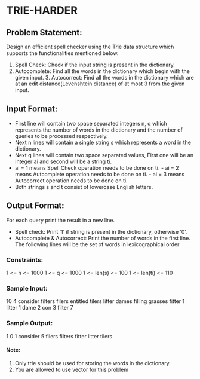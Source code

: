 # TRIE-HARDER

## Problem Statement:
Design an efficient spell checker using the Trie data structure which supports the functionalities mentioned below.
1. Spell Check: Check if the input string is present in the dictionary.
2. Autocomplete: Find all the words in the dictionary which begin with the given input. 3. Autocorrect: Find all the words in the dictionary which are at an edit distance(Levenshtein distance) of at most 3 from the given input.

## Input Format:
- First line will contain two space separated integers n, q which represents the number of words in the dictionary and the number of queries to be processed respectively.
- Next n lines will contain a single string s which represents a word in the dictionary.
- Next q lines will contain two space separated values, First one will be an integer ai and second will be a string ti.
- ai = 1 means Spell Check operation needs to be done on ti. - ai = 2 means Autcomplete operation needs to be done on ti. - ai = 3 means Autocorrect operation needs to be done on ti.
- Both strings s and t consist of lowercase English letters.

## Output Format:
For each query print the result in a new line.
- Spell check: Print ‘1’ if string is present in the dictionary, otherwise ‘0’.
- Autocomplete & Autocorrect: Print the number of words in the first line. The following lines will be the set of words in lexicographical order

### Constraints:
1 <= n <= 1000
1 <= q <= 1000
1 <= len(s) <= 100 1 <= len(ti) <= 110

### Sample Input:
10 4 consider filters filers entitled tilers litter dames filling grasses fitter
1 litter 1 dame 2 con 3 filter
7

### Sample Output:
1 0 1
consider 5
filers filters fitter litter tilers

#### Note:
1. Only trie should be used for storing the words in the dictionary.
2. You are allowed to use vector for this problem